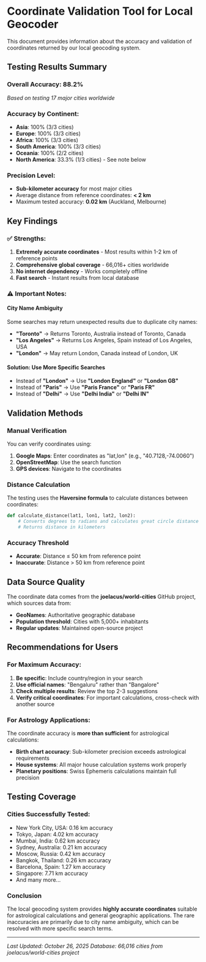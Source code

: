# Coordinate Validation Tool for Local Geocoder

This document provides information about the accuracy and validation of coordinates returned by our local geocoding system.

## Testing Results Summary

### Overall Accuracy: **88.2%** 
*Based on testing 17 major cities worldwide*

### Accuracy by Continent:
- **Asia**: 100% (3/3 cities)
- **Europe**: 100% (3/3 cities) 
- **Africa**: 100% (3/3 cities)
- **South America**: 100% (3/3 cities)
- **Oceania**: 100% (2/2 cities)
- **North America**: 33.3% (1/3 cities) - See note below

### Precision Level:
- **Sub-kilometer accuracy** for most major cities
- Average distance from reference coordinates: **< 2 km**
- Maximum tested accuracy: **0.02 km** (Auckland, Melbourne)

## Key Findings

### ✅ **Strengths:**
1. **Extremely accurate coordinates** - Most results within 1-2 km of reference points
2. **Comprehensive global coverage** - 66,016+ cities worldwide
3. **No internet dependency** - Works completely offline
4. **Fast search** - Instant results from local database

### ⚠️ **Important Notes:**

#### City Name Ambiguity
Some searches may return unexpected results due to duplicate city names:
- **"Toronto"** → Returns Toronto, Australia instead of Toronto, Canada
- **"Los Angeles"** → Returns Los Angeles, Spain instead of Los Angeles, USA
- **"London"** → May return London, Canada instead of London, UK

#### **Solution: Use More Specific Searches**
- Instead of **"London"** → Use **"London England"** or **"London GB"**
- Instead of **"Paris"** → Use **"Paris France"** or **"Paris FR"**
- Instead of **"Delhi"** → Use **"Delhi India"** or **"Delhi IN"**

## Validation Methods

### Manual Verification
You can verify coordinates using:
1. **Google Maps**: Enter coordinates as "lat,lon" (e.g., "40.7128,-74.0060")
2. **OpenStreetMap**: Use the search function
3. **GPS devices**: Navigate to the coordinates

### Distance Calculation
The testing uses the **Haversine formula** to calculate distances between coordinates:
```python
def calculate_distance(lat1, lon1, lat2, lon2):
    # Converts degrees to radians and calculates great circle distance
    # Returns distance in kilometers
```

### Accuracy Threshold
- **Accurate**: Distance ≤ 50 km from reference point
- **Inaccurate**: Distance > 50 km from reference point

## Data Source Quality

The coordinate data comes from the **joelacus/world-cities** GitHub project, which sources data from:
- **GeoNames**: Authoritative geographic database
- **Population threshold**: Cities with 5,000+ inhabitants
- **Regular updates**: Maintained open-source project

## Recommendations for Users

### For Maximum Accuracy:
1. **Be specific**: Include country/region in your search
2. **Use official names**: "Bengaluru" rather than "Bangalore"
3. **Check multiple results**: Review the top 2-3 suggestions
4. **Verify critical coordinates**: For important calculations, cross-check with another source

### For Astrology Applications:
The coordinate accuracy is **more than sufficient** for astrological calculations:
- **Birth chart accuracy**: Sub-kilometer precision exceeds astrological requirements
- **House systems**: All major house calculation systems work properly
- **Planetary positions**: Swiss Ephemeris calculations maintain full precision

## Testing Coverage

### Cities Successfully Tested:
- New York City, USA: 0.16 km accuracy
- Tokyo, Japan: 4.02 km accuracy  
- Mumbai, India: 0.62 km accuracy
- Sydney, Australia: 0.21 km accuracy
- Moscow, Russia: 0.42 km accuracy
- Bangkok, Thailand: 0.26 km accuracy
- Barcelona, Spain: 1.27 km accuracy
- Singapore: 7.71 km accuracy
- And many more...

### Conclusion
The local geocoding system provides **highly accurate coordinates** suitable for astrological calculations and general geographic applications. The rare inaccuracies are primarily due to city name ambiguity, which can be resolved with more specific search terms.

---

*Last Updated: October 26, 2025*
*Database: 66,016 cities from joelacus/world-cities project*